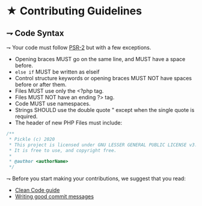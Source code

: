 <!-- MAIN TITLE -->
# ★ Contributing Guidelines

<!-- CODE SYNTAX HEADER -->
## ⇁ Code Syntax

⇁ Your code must follow [PSR-2](http://www.php-fig.org/psr/psr-2/) but with a few exceptions.

* Opening braces MUST go on the same line, and MUST have a space before.
* `else if` MUST be written as elseif
* Control structure keywords or opening braces MUST NOT have spaces before or after them.
* Files MUST use only the <?php tag.
* Files MUST NOT have an ending ?> tag.
* Code MUST use namespaces.
* Strings SHOULD use the double quote " except when the single quote is required.
* The header of new PHP Files must include:

```php
/**
 * Pickle (c) 2020
 * This project is licensed under GNU LESSER GENERAL PUBLIC LICENSE v3.0
 * It is free to use, and copyright free.
 * 
 * @author <authorName>
 */
```

⇁ Before you start making your contributions, we suggest that you read:

* [Clean Code guide](https://github.com/jupeter/clean-code-php)
* [Writing good commit messages](https://github.com/erlang/otp/wiki/Writing-good-commit-messages)